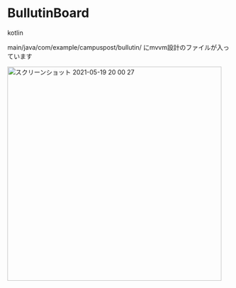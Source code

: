 # BullutinBoard
kotlin


main/java/com/example/campuspost/bullutin/ にmvvm設計のファイルが入っています

<img width="483" alt="スクリーンショット 2021-05-19 20 00 27" src="https://user-images.githubusercontent.com/75678016/118802526-2dc37700-b8dd-11eb-844b-d322173cf31c.png">
